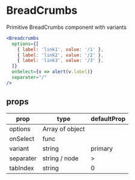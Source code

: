 # BreadCrumbs

Primitive BreadCrumbs component with variants

<Editor>

```jsx
<Breadcrumbs
  options={[
    { label: 'link1', value: '/1' },
    { label: 'link2', value: '/2' },
    { label: 'link3', value: '/3' },
  ]}
  onSelect={v => alert(v.label)}
  separater="/"
/>
```

</Editor>

## props

| prop      | type            | defaultProp |
| --------- | --------------- | ----------- |
| options   | Array of object |             |
| onSelect  | func            |             |
| variant   | string          | primary     |
| separater | string / node   | >           |
| tabIndex  | string          | 0           |

